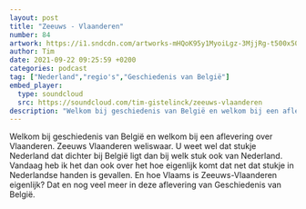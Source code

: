 ```yaml
---
layout: post
title: "Zeeuws - Vlaanderen"
number: 84
artwork: https://i1.sndcdn.com/artworks-mHQoK95y1MyoiLgz-3MjjRg-t500x500.jpg
author: Tim
date: 2021-09-22 09:25:59 +0200
categories: podcast
tag: ["Nederland","regio's","Geschiedenis van België"]
embed_player:
  type: soundcloud
  src: https://soundcloud.com/tim-gistelinck/zeeuws-vlaanderen
description: "Welkom bij geschiedenis van België en welkom bij een aflevering over Vlaanderen."
---
```

Welkom bij geschiedenis van België en welkom bij een aflevering over Vlaanderen. Zeeuws Vlaanderen weliswaar. U weet wel dat stukje Nederland dat dichter bij België ligt dan bij welk stuk ook van Nederland. Vandaag heb ik het dan ook over het hoe eigenlijk komt dat net dat stukje in Nederlandse handen is gevallen. En hoe Vlaams is Zeeuws-Vlaanderen eigenlijk? Dat en nog veel meer in deze aflevering van Geschiedenis van België.